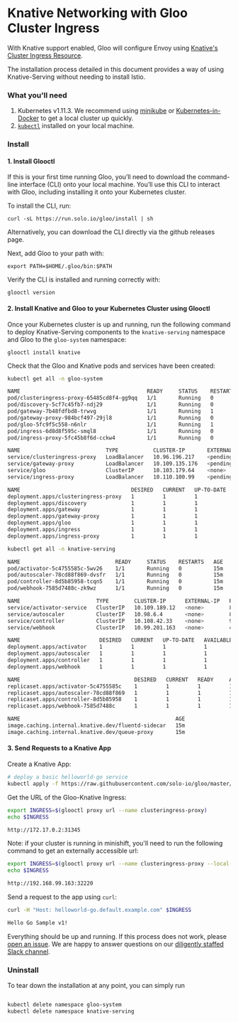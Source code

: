 # Knative Networking with Gloo Cluster Ingress

With Knative support enabled, Gloo will configure Envoy using [Knative's Cluster Ingress Resource](https://github.com/knative/serving/blob/master/pkg/client/informers/externalversions/networking/v1alpha1/clusteringress.go).

The installation process detailed in this document provides a way of using Knative-Serving without needing to install Istio.

### What you'll need

1. Kubernetes v1.11.3. We recommend using [minikube](https://kubernetes.io/docs/getting-started-guides/minikube/) or 
[Kubernetes-in-Docker](https://github.com/kubernetes-sigs/kind) to get a local cluster up quickly.
1. [`kubectl`](https://kubernetes.io/docs/tasks/tools/install-kubectl/) installed on your local machine.

### Install

#### 1. Install Glooctl

If this is your first time running Gloo, you’ll need to download the command-line interface (CLI) onto your local machine. 
You’ll use this CLI to interact with Gloo, including installing it onto your Kubernetes cluster.

To install the CLI, run:

`curl -sL https://run.solo.io/gloo/install | sh`

Alternatively, you can download the CLI directly via the github releases page. 

Next, add Gloo to your path with:

`export PATH=$HOME/.gloo/bin:$PATH`

Verify the CLI is installed and running correctly with:

`glooctl version`

#### 2. Install Knative and Gloo to your Kubernetes Cluster using Glooctl

Once your Kubernetes cluster is up and running, run the following command to deploy Knative-Serving components to the `knative-serving` namespace and Gloo to the `gloo-system` namespace:

`glooctl install knative`


Check that the Gloo and Knative pods and services have been created:

```bash
kubectl get all -n gloo-system

NAME                                        READY     STATUS    RESTARTS   AGE
pod/clusteringress-proxy-65485cd8f4-gg9qq   1/1       Running   0          10m
pod/discovery-5cf7c45fb7-ndj29              1/1       Running   0          10m
pod/gateway-7b48fdfbd8-trwvg                1/1       Running   1          10m
pod/gateway-proxy-984bcf497-29jl8           1/1       Running   0          10m
pod/gloo-5fc9f5c558-n6nlr                   1/1       Running   1          10m
pod/ingress-6d8d8f595c-smql8                1/1       Running   0          10m
pod/ingress-proxy-5fc45b8f6d-cckw4          1/1       Running   0          10m

NAME                           TYPE           CLUSTER-IP       EXTERNAL-IP   PORT(S)                      AGE
service/clusteringress-proxy   LoadBalancer   10.96.196.217    <pending>     80:31639/TCP,443:31025/TCP   14m
service/gateway-proxy          LoadBalancer   10.109.135.176   <pending>     8080:32722/TCP               14m
service/gloo                   ClusterIP      10.103.179.64    <none>        9977/TCP                     14m
service/ingress-proxy          LoadBalancer   10.110.100.99    <pending>     80:31738/TCP,443:31769/TCP   14m

NAME                                   DESIRED   CURRENT   UP-TO-DATE   AVAILABLE   AGE
deployment.apps/clusteringress-proxy   1         1         1            1           14m
deployment.apps/discovery              1         1         1            1           14m
deployment.apps/gateway                1         1         1            1           14m
deployment.apps/gateway-proxy          1         1         1            1           14m
deployment.apps/gloo                   1         1         1            1           14m
deployment.apps/ingress                1         1         1            1           14m
deployment.apps/ingress-proxy          1         1         1            1           14m


```

```bash
kubectl get all -n knative-serving

NAME                              READY     STATUS    RESTARTS   AGE
pod/activator-5c4755585c-5wv26    1/1       Running   0          15m
pod/autoscaler-78cd88f869-dvsfr   1/1       Running   0          15m
pod/controller-8d5b85958-tcqn5    1/1       Running   0          15m
pod/webhook-7585d7488c-zk9wz      1/1       Running   0          15m

NAME                        TYPE        CLUSTER-IP      EXTERNAL-IP   PORT(S)             AGE
service/activator-service   ClusterIP   10.109.189.12   <none>        80/TCP,9090/TCP     15m
service/autoscaler          ClusterIP   10.98.6.4       <none>        8080/TCP,9090/TCP   15m
service/controller          ClusterIP   10.108.42.33    <none>        9090/TCP            15m
service/webhook             ClusterIP   10.99.201.163   <none>        443/TCP             15m

NAME                         DESIRED   CURRENT   UP-TO-DATE   AVAILABLE   AGE
deployment.apps/activator    1         1         1            1           15m
deployment.apps/autoscaler   1         1         1            1           15m
deployment.apps/controller   1         1         1            1           15m
deployment.apps/webhook      1         1         1            1           15m

NAME                                    DESIRED   CURRENT   READY     AGE
replicaset.apps/activator-5c4755585c    1         1         1         15m
replicaset.apps/autoscaler-78cd88f869   1         1         1         15m
replicaset.apps/controller-8d5b85958    1         1         1         15m
replicaset.apps/webhook-7585d7488c      1         1         1         15m

NAME                                                 AGE
image.caching.internal.knative.dev/fluentd-sidecar   15m
image.caching.internal.knative.dev/queue-proxy       15m
```

#### 3. Send Requests to a Knative App  

Create a Knative App: 

```bash
# deploy a basic helloworld-go service
kubectl apply -f https://raw.githubusercontent.com/solo-io/gloo/master/test/kube2e/artifacts/knative-hello-service.yaml
```

Get the URL of the Gloo-Knative Ingress:

```bash
export INGRESS=$(glooctl proxy url --name clusteringress-proxy)
echo $INGRESS

http://172.17.0.2:31345
```

Note: if your cluster is running in minishift, you'll need to run the following command to get an externally accessible 
url: 

```bash
export INGRESS=$(glooctl proxy url --name clusteringress-proxy --local-cluster)
echo $INGRESS

http://192.168.99.163:32220

```

Send a request to the app using `curl`:

```bash
curl -H "Host: helloworld-go.default.example.com" $INGRESS

Hello Go Sample v1!
```

Everything should be up and running. If this process does not work, please [open an issue](https://github.com/solo-io/gloo/issues/new). We are happy to answer
questions on our [diligently staffed Slack channel](https://slack.solo.io/).


### Uninstall 

To tear down the installation at any point, you can simply run

```bash

kubectl delete namespace gloo-system
kubectl delete namespace knative-serving
```

